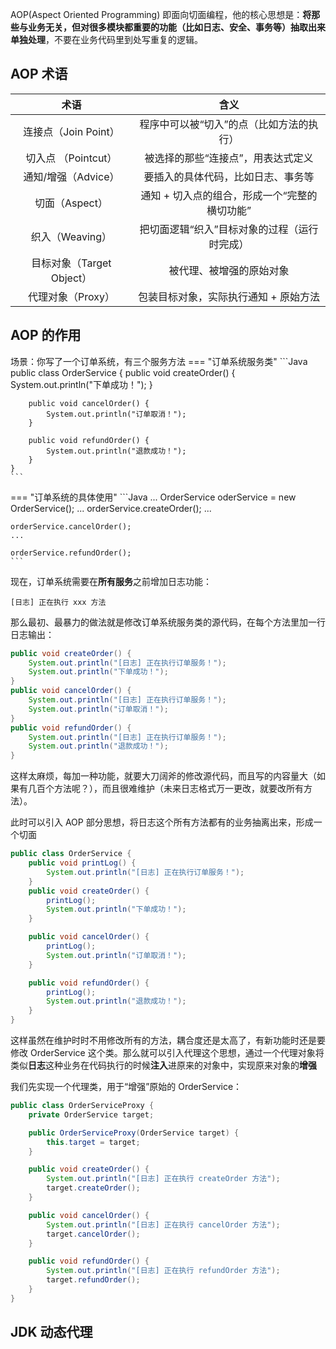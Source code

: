 AOP(Aspect Oriented Programming) 即面向切面编程，他的核心思想是：**将那些与业务无关，但对很多模块都重要的功能（比如日志、安全、事务等）抽取出来单独处理**，不要在业务代码里到处写重复的逻辑。

## AOP 术语

| 术语 | 含义 |
| :-: | :-: |
| 连接点（Join Point） | 	程序中可以被“切入”的点（比如方法的执行） |
| 切入点 （Pointcut） | 被选择的那些“连接点”，用表达式定义 |
| 通知/增强（Advice） | 要插入的具体代码，比如日志、事务等 |
| 切面（Aspect） | 通知 + 切入点的组合，形成一个“完整的横切功能” |
| 织入（Weaving） | 把切面逻辑“织入”目标对象的过程（运行时完成） |
| 目标对象（Target Object） | 	被代理、被增强的原始对象 |
| 代理对象（Proxy） | 包装目标对象，实际执行通知 + 原始方法 |

## AOP 的作用

场景：你写了一个订单系统，有三个服务方法
=== "订单系统服务类"
    ```Java
    public class OrderService {
        public void createOrder() {
            System.out.println("下单成功！");
        }

        public void cancelOrder() {
            System.out.println("订单取消！");
        }

        public void refundOrder() {
            System.out.println("退款成功！");
        }
    }
    ```

=== "订单系统的具体使用"
    ```Java
    ...
    OrderService oderService = new OrderService();
    ...
    orderService.createOrder();
    ...

    orderService.cancelOrder();
    ...

    orderService.refundOrder();
    ```

现在，订单系统需要在**所有服务**之前增加日志功能：

```
[日志] 正在执行 xxx 方法
```

那么最初、最暴力的做法就是修改订单系统服务类的源代码，在每个方法里加一行日志输出：

```Java
public void createOrder() {
    System.out.println("[日志] 正在执行订单服务！");
    System.out.println("下单成功！");
}
public void cancelOrder() {
    System.out.println("[日志] 正在执行订单服务！");
    System.out.println("订单取消！");
}
public void refundOrder() {
    System.out.println("[日志] 正在执行订单服务！");
    System.out.println("退款成功！");
}
```

这样太麻烦，每加一种功能，就要大刀阔斧的修改源代码，而且写的内容量大（如果有几百个方法呢？），而且很难维护（未来日志格式万一更改，就要改所有方法）。

此时可以引入 AOP 部分思想，将日志这个所有方法都有的业务抽离出来，形成一个切面

```Java
public class OrderService {
    public void printLog() {
        System.out.println("[日志] 正在执行订单服务！");
    }
    public void createOrder() {
        printLog();
        System.out.println("下单成功！");
    }

    public void cancelOrder() {
        printLog();
        System.out.println("订单取消！");
    }

    public void refundOrder() {
        printLog();
        System.out.println("退款成功！");
    }
}
```

这样虽然在维护时时不用修改所有的方法，耦合度还是太高了，有新功能时还是要修改 OrderService 这个类。那么就可以引入代理这个思想，通过一个代理对象将类似**日志**这种业务在代码执行的时候**注入**进原来的对象中，实现原来对象的**增强**

我们先实现一个代理类，用于“增强”原始的 OrderService：

```Java
public class OrderServiceProxy {
    private OrderService target;

    public OrderServiceProxy(OrderService target) {
        this.target = target;
    }

    public void createOrder() {
        System.out.println("[日志] 正在执行 createOrder 方法");
        target.createOrder();
    }

    public void cancelOrder() {
        System.out.println("[日志] 正在执行 cancelOrder 方法");
        target.cancelOrder();
    }

    public void refundOrder() {
        System.out.println("[日志] 正在执行 refundOrder 方法");
        target.refundOrder();
    }
}
```



## JDK 动态代理

